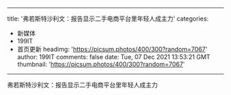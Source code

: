 
---
title: '弗若斯特沙利文：报告显示二手电商平台里年轻人成主力'
categories: 
 - 新媒体
 - 199IT
 - 首页更新
headimg: 'https://picsum.photos/400/300?random=7067'
author: 199IT
comments: false
date: Tue, 07 Dec 2021 13:53:21 GMT
thumbnail: 'https://picsum.photos/400/300?random=7067'
---

<div>   
弗若斯特沙利文：报告显示二手电商平台里年轻人成主力  
</div>
            